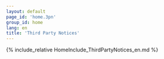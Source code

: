 ```yaml
---
layout: default
page_id: 'home.3pn'
group_id: home
lang: en
title: 'Third Party Notices'
---
```

{% include_relative HomeInclude_ThirdPartyNotices_en.md %}